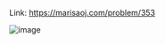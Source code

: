 Link: https://marisaoj.com/problem/353

![image](https://github.com/user-attachments/assets/ff9fa0b8-55ca-4806-b75c-dc771569b8da)
